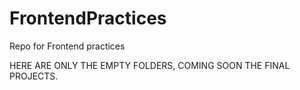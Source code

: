 # FrontendPractices
Repo for Frontend practices

HERE ARE ONLY THE EMPTY FOLDERS, COMING SOON THE FINAL PROJECTS.

